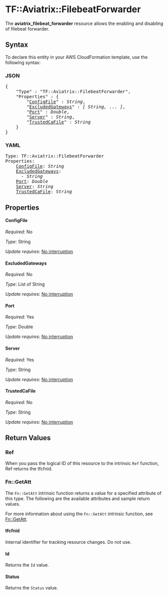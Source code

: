 # TF::Aviatrix::FilebeatForwarder

The **aviatrix_filebeat_forwarder** resource allows the enabling and disabling of filebeat forwarder.

## Syntax

To declare this entity in your AWS CloudFormation template, use the following syntax:

### JSON

<pre>
{
    "Type" : "TF::Aviatrix::FilebeatForwarder",
    "Properties" : {
        "<a href="#configfile" title="ConfigFile">ConfigFile</a>" : <i>String</i>,
        "<a href="#excludedgateways" title="ExcludedGateways">ExcludedGateways</a>" : <i>[ String, ... ]</i>,
        "<a href="#port" title="Port">Port</a>" : <i>Double</i>,
        "<a href="#server" title="Server">Server</a>" : <i>String</i>,
        "<a href="#trustedcafile" title="TrustedCaFile">TrustedCaFile</a>" : <i>String</i>
    }
}
</pre>

### YAML

<pre>
Type: TF::Aviatrix::FilebeatForwarder
Properties:
    <a href="#configfile" title="ConfigFile">ConfigFile</a>: <i>String</i>
    <a href="#excludedgateways" title="ExcludedGateways">ExcludedGateways</a>: <i>
      - String</i>
    <a href="#port" title="Port">Port</a>: <i>Double</i>
    <a href="#server" title="Server">Server</a>: <i>String</i>
    <a href="#trustedcafile" title="TrustedCaFile">TrustedCaFile</a>: <i>String</i>
</pre>

## Properties

#### ConfigFile

_Required_: No

_Type_: String

_Update requires_: [No interruption](https://docs.aws.amazon.com/AWSCloudFormation/latest/UserGuide/using-cfn-updating-stacks-update-behaviors.html#update-no-interrupt)

#### ExcludedGateways

_Required_: No

_Type_: List of String

_Update requires_: [No interruption](https://docs.aws.amazon.com/AWSCloudFormation/latest/UserGuide/using-cfn-updating-stacks-update-behaviors.html#update-no-interrupt)

#### Port

_Required_: Yes

_Type_: Double

_Update requires_: [No interruption](https://docs.aws.amazon.com/AWSCloudFormation/latest/UserGuide/using-cfn-updating-stacks-update-behaviors.html#update-no-interrupt)

#### Server

_Required_: Yes

_Type_: String

_Update requires_: [No interruption](https://docs.aws.amazon.com/AWSCloudFormation/latest/UserGuide/using-cfn-updating-stacks-update-behaviors.html#update-no-interrupt)

#### TrustedCaFile

_Required_: No

_Type_: String

_Update requires_: [No interruption](https://docs.aws.amazon.com/AWSCloudFormation/latest/UserGuide/using-cfn-updating-stacks-update-behaviors.html#update-no-interrupt)

## Return Values

### Ref

When you pass the logical ID of this resource to the intrinsic `Ref` function, Ref returns the tfcfnid.

### Fn::GetAtt

The `Fn::GetAtt` intrinsic function returns a value for a specified attribute of this type. The following are the available attributes and sample return values.

For more information about using the `Fn::GetAtt` intrinsic function, see [Fn::GetAtt](https://docs.aws.amazon.com/AWSCloudFormation/latest/UserGuide/intrinsic-function-reference-getatt.html).

#### tfcfnid

Internal identifier for tracking resource changes. Do not use.

#### Id

Returns the <code>Id</code> value.

#### Status

Returns the <code>Status</code> value.

